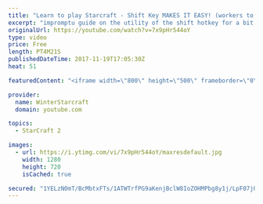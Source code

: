 ```yaml
---
title: "Learn to play Starcraft - Shift Key MAKES IT EASY! (workers to gas, waypoints, ctrl grps, moving)"
excerpt: "impromptu guide on the utility of the shift hotkey for a bit of everything"
originalUrl: https://youtube.com/watch?v=7x9pHr544oY
type: video
price: Free
length: PT4M21S
publishedDateTime: 2017-11-19T17:05:30Z
heat: 51

featuredContent: "<iframe width=\"800\" height=\"500\" frameborder=\"0\" src=\"https://www.youtube.com/embed/7x9pHr544oY\" allow=\"accelerometer; autoplay; encrypted-media; gyroscope; picture-in-picture\" allowfullscreen></iframe>"

provider:
  name: WinterStarcraft
  domain: youtube.com

topics:
  - StarCraft 2

images:
  - url: https://i.ytimg.com/vi/7x9pHr544oY/maxresdefault.jpg
    width: 1280
    height: 720
    isCached: true

secured: "1YELzN0mT/BcMbtxFTs/1ATWTrfPG9aKenjBclW8IoZOHMPbg8y1j/LpF07jOobp/4Qh4p+8mzMimvlHuUHnknlHgddQYnmvuQXiM8O3hT997a0qZRtZUUCfs32mtf6Afuxuld76RwCs6grH6XUM4Rb+f+9nHBNV+c+DNGoe+q1EBkvL9L+SZViYt/89tS19FaKuHw4XOwNkAEhBQszK8cVkYx2Fe4dTeZ7cw3+GXk1q/nPnabqKARMfpy0ZkrZYm6STqBRKnZxFuYeO8M5/egtb2kgX9EnmVxjAyHjqtwcwZcUah7mv+hAnmEy6gTsQpRXK9R2DzQyk5v/JKMOluPPqFmhjI52E5IE0K47NOYbLRyx75H5c4Eo1/a6hvn9v3BMN/cFjc6DRVLYaem/rfrhHnY2fYKEfo59PDFjxh64=;o8YFE9uB2plngDGtH/eGFg=="
---
```


